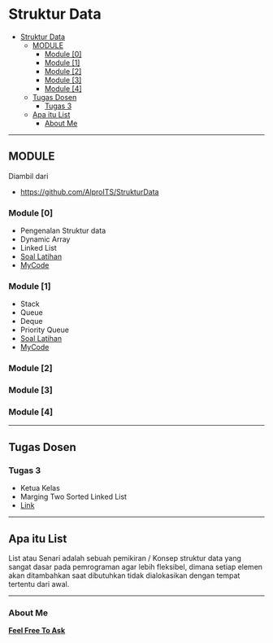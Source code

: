 # Struktur Data
- [Struktur Data](#struktur-data)
  - [MODULE](#module)
    - [Module [0]](#module-0)
    - [Module [1]](#module-1)
    - [Module [2]](#module-2)
    - [Module [3]](#module-3)
    - [Module [4]](#module-4)
  - [Tugas Dosen](#tugas-dosen)
    - [Tugas 3](#tugas-3)
  - [Apa itu List](#apa-itu-list)
    - [About Me](#about-me)
---
## MODULE 
Diambil dari 
- https://github.com/AlproITS/StrukturData

### Module [0] 
- Pengenalan Struktur data
- Dynamic Array
- Linked List 
- [Soal Latihan](https://github.com/AlproITS/StrukturData/wiki/Modul-0-(Soal-Latihan))
- [MyCode](https://github.com/robbypambudi/Struktur-Data/tree/main/Module%20%5B0%5D)      

### Module [1]
- Stack
- Queue
- Deque
- Priority Queue
- [Soal Latihan](https://github.com/AlproITS/StrukturData/wiki/Modul-1-(Soal-Latihan))
- [MyCode](https://github.com/robbypambudi/Struktur-Data/tree/main/Module%20%5B1%5D)

### Module [2]

### Module [3]

### Module [4]

---
## Tugas Dosen
### Tugas 3
- Ketua Kelas
- Marging Two Sorted Linked List
- [Link](https://github.com/robbypambudi/Struktur-Data/tree/main/Tugas%20%5B3%5D)

---
## Apa itu List

List atau Senari adalah sebuah pemikiran / Konsep struktur data yang sangat dasar pada pemrograman agar lebih fleksibel, dimana setiap elemen akan ditambahkan saat dibutuhkan tidak dialokasikan dengan tempat tertentu dari awal.


---

### About Me 
[**Feel Free To Ask**](https://www.instagram.com/robbypambudi/) 